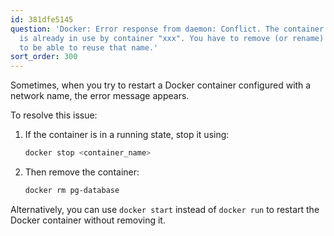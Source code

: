 ```yaml
---
id: 381dfe5145
question: 'Docker: Error response from daemon: Conflict. The container name "pg-database"
  is already in use by container "xxx". You have to remove (or rename) that container
  to be able to reuse that name.'
sort_order: 300
---
```


Sometimes, when you try to restart a Docker container configured with a network name, the error message appears.

To resolve this issue:

1. If the container is in a running state, stop it using:
   
   ```bash
   docker stop <container_name>
   ```
   
2. Then remove the container:
   
   ```bash
   docker rm pg-database
   ```

Alternatively, you can use `docker start` instead of `docker run` to restart the Docker container without removing it.